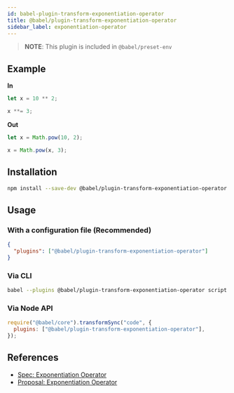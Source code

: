 ```yaml
---
id: babel-plugin-transform-exponentiation-operator
title: @babel/plugin-transform-exponentiation-operator
sidebar_label: exponentiation-operator
---
```


> **NOTE**: This plugin is included in `@babel/preset-env`

## Example

**In**

```javascript
let x = 10 ** 2;

x **= 3;
```

**Out**

```javascript
let x = Math.pow(10, 2);

x = Math.pow(x, 3);
```

## Installation

```sh
npm install --save-dev @babel/plugin-transform-exponentiation-operator
```

## Usage

### With a configuration file (Recommended)

```json
{
  "plugins": ["@babel/plugin-transform-exponentiation-operator"]
}
```

### Via CLI

```sh
babel --plugins @babel/plugin-transform-exponentiation-operator script.js
```

### Via Node API

```javascript
require("@babel/core").transformSync("code", {
  plugins: ["@babel/plugin-transform-exponentiation-operator"],
});
```

## References

- [Spec: Exponentiation Operator](https://tc39.github.io/ecma262/#sec-exp-operator)
- [Proposal: Exponentiation Operator](https://github.com/rwaldron/exponentiation-operator)
